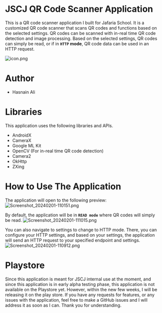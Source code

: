 
# JSCJ QR Code Scanner Application
This is a QR code scanner application I built for Jafaria School. It is a customized QR code scanner that scans QR codes and functions based on the selected settings. QR codes can be scanned with in-real time QR code detection and image processing. Based on the selected settings, QR codes can simply be read, or if in **`HTTP` mode**, QR code data can be used in an HTTP request.

![icon.png](README%2Ficon.png)

# Author
- Hasnain Ali

# Libraries
This application uses the following libraries and APIs.
- AndroidX
- CameraX
- Google ML Kit
- OpenCV (For in-real time QR code detection)
- Camera2
- OkHttp
- ZXing

# How to Use The Application
The application will open to the following preview:
![Screenshot_20240201-110151.png](README%2FScreenshot_20240201-110151.png)

By default, the application will be in **`READ mode`** where QR codes will simply be read.
![Screenshot_20240201-111015.png](README%2FScreenshot_20240201-111015.png)

You can also navigate to settings to change to HTTP mode. There, you can configure your HTTP settings, and based on your settings, the application will send an HTTP request to your specified endpoint and settings.
![Screenshot_20240201-110912.png](README%2FScreenshot_20240201-110912.png)

# Playstore
Since this application is meant for JSCJ internal use at the moment, and since this application is in early alpha testing phase, this application is not available on the Playstore yet. However, within the new few weeks, I will be releasing it on the play store. If you have any requests for features, or any issues with the application, feel free to make a GitHub issues and I will address it as soon as I can. Thank you for understanding.

